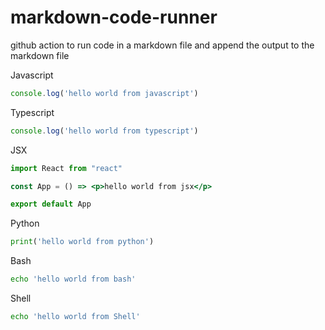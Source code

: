 # markdown-code-runner
github action to run code in a markdown file and append the output to the markdown file

Javascript
``` js
console.log('hello world from javascript')
```




Typescript
``` ts
console.log('hello world from typescript')
```




JSX
``` jsx
import React from "react"

const App = () => <p>hello world from jsx</p>

export default App
```

Python
``` py
print('hello world from python')
```




Bash
``` bash
echo 'hello world from bash'
```




Shell
``` sh
echo 'hello world from Shell'
```



